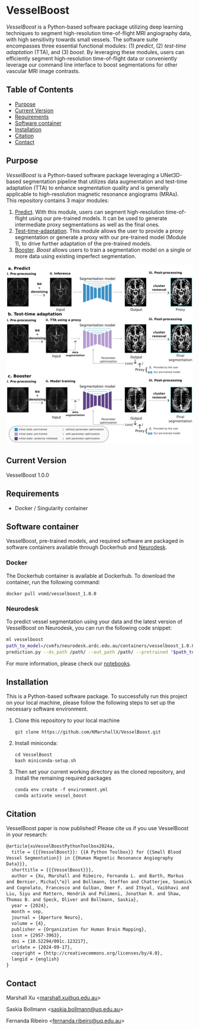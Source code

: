 # **VesselBoost**
*VesselBoost* is a Python-based software package utilizing deep learning techniques to segment high-resolution time-of-flight MRI angiography data, with high sensitivity towards small vessels. The software suite encompasses three essential functional modules: (1) *predict*, (2) *test-time adaptation* (TTA), and (3) *boost*. By leveraging these modules, users can efficiently segment high-resolution time-of-flight data or conveniently leverage our command line interface to boost segmentations for other vascular MRI image contrasts.

## **Table of Contents**
- [Purpose](#purpose)
- [Current Version](#current-version)
- [Requirements](#requirements)
- [Software container](#software-container)
- [Installation](#installation)
- [Citation](#citation)
- [Contact](#contact)

## **Purpose**
*VesselBoost* is a Python-based software package leveraging a UNet3D-based segmentation pipeline that utilizes data augmentation and test-time adaptation (TTA) to enhance segmentation quality and is generally applicable to high-resolution magnetic resonance angiograms (MRAs).\
This repository contains 3 major modules: 

1. [Predict](https://github.com/KMarshallX/vessel_code/blob/master/documentation/predict_readme.md). With this module, users can segment high-resolution time-of-flight using our pre-trained models. It can be used to generate intermediate proxy segmentations as well as the final ones.
2. [Test-time-adaptation](https://github.com/KMarshallX/vessel_code/blob/master/documentation/tta_readme.md). This module allows the user to provide a proxy segmentation or generate a proxy with our pre-trained model (Module 1), to drive further adaptation of the pre-trained models.
3. [Booster](https://github.com/KMarshallX/vessel_code/blob/master/documentation/boost_readme.md). *Boost* allows users to train a segmentation model on a single or more data using existing imperfect segmentation.

<p align="center">
<img src="./figures/figure1.png">
</p>


## **Current Version**
VesselBoost 1.0.0

## **Requirements**
- Docker / Singularity container

## **Software container**

VesselBoost, pre-trained models, and required software are packaged in software containers available through Dockerhub and [Neurodesk](https://www.neurodesk.org/).

### **Docker**

The Dockerhub container is available at Dockerhub. To download the container, run the following command:

```
docker pull vnmd/vesselboost_1.0.0
```

### Neurodesk 
To predict vessel segmentation using your data and the latest version of VesselBoost on Neurodesk, you can run the following code snippet:

```bash
ml vesselboost
path_to_model=/cvmfs/neurodesk.ardc.edu.au/containers/vesselboost_1.0.0_20240815/vesselboost_1.0.0_20240815.simg/opt/VesselBoost/saved_models/
prediction.py --ds_path /path/ --out_path /path/ --pretrained "$path_to_model"/manual_0429 --prep_mode 4
```

For more information, please check our [notebooks](https://github.com/KMarshallX/VesselBoost/tree/master/notebooks).

## **Installation**
This is a Python-based software package. To successfully run this project on your local machine, please follow the following steps to set up the necessary software environment.

1. Clone this repository to your local machine
    ```
    git clone https://github.com/KMarshallX/VesselBoost.git
    ```
2. Install miniconda:
    ```
    cd VesselBoost
    bash miniconda-setup.sh
    ```
3. Then set your current working directory as the cloned repository, and install the remaining required packages
    ```
    conda env create -f environment.yml
    conda activate vessel_boost
    ```

## **Citation**
VesselBoost paper is now published! Please cite us if you use VesselBoost in your research:

```
@article{xuVesselBoostPythonToolbox2024a,
  title = {{{VesselBoost}}: {{A Python Toolbox}} for {{Small Blood Vessel Segmentation}} in {{Human Magnetic Resonance Angiography Data}}},
  shorttitle = {{{VesselBoost}}},
  author = {Xu, Marshall and Ribeiro, Fernanda L. and Barth, Markus and Bernier, Micha{\"e}l and Bollmann, Steffen and Chatterjee, Soumick and Cognolato, Francesco and Gulban, Omer F. and Itkyal, Vaibhavi and Liu, Siyu and Mattern, Hendrik and Polimeni, Jonathan R. and Shaw, Thomas B. and Speck, Oliver and Bollmann, Saskia},
  year = {2024},
  month = sep,
  journal = {Aperture Neuro},
  volume = {4},
  publisher = {Organization for Human Brain Mapping},
  issn = {2957-3963},
  doi = {10.52294/001c.123217},
  urldate = {2024-09-17},
  copyright = {http://creativecommons.org/licenses/by/4.0},
  langid = {english}
}
```

## **Contact**
Marshall Xu <[marshall.xu@uq.edu.au](marshall.xu@uq.edu.au)>

Saskia Bollmann <[saskia.bollmann@uq.edu.au](saskia.bollmann@uq.edu.au)>

Fernanda Ribeiro <[fernanda.ribeiro@uq.edu.au](fernanda.ribeiro@uq.edu.au)>

